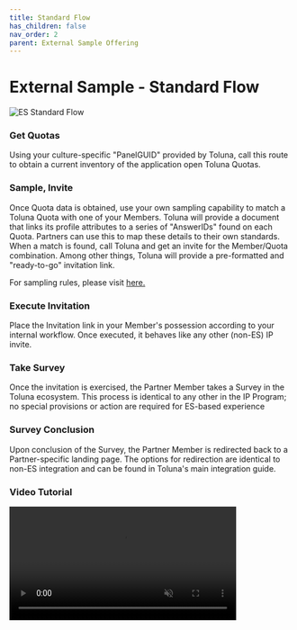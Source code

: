 ```yaml
---
title: Standard Flow
has_children: false
nav_order: 2
parent: External Sample Offering
---
```



# External Sample - Standard Flow

![ES Standard Flow](https://github.com/josh-toluna/tolunaintegratedpaneldocs/blob/master/resources/flows/IP%20Flow%20Diagrams-ES%20Standard%20Flow.png?raw=true)

### Get Quotas

Using your culture-specific "PanelGUID" provided by Toluna, call this route to obtain a current inventory of the application open Toluna Quotas.


### Sample, Invite

Once Quota data is obtained, use your own sampling capability to match a Toluna Quota with one of your Members. Toluna will provide a document that links its profile attributes to a series of "AnswerIDs" found on each Quota. Partners can use this to map these details to their own standards. When a match is found, call Toluna and get an invite for the Member/Quota combination. Among other things, Toluna will provide a pre-formatted and "ready-to-go" invitation link.

For sampling rules, please visit [here.](/externalsample/samplingrules)

### Execute Invitation

Place the Invitation link in your Member's possession according to your internal workflow. Once executed, it behaves like any other (non-ES) IP invite.


### Take Survey

Once the invitation is exercised, the Partner Member takes a Survey in the Toluna ecosystem. This process is identical to any other in the IP Program; no special provisions or action are required for ES-based experience


### Survey Conclusion

Upon conclusion of the Survey, the Partner Member is redirected back to a Partner-specific landing page. The options for redirection are identical to non-ES integration and can be found in Toluna's main integration guide.

### Video Tutorial

<video class="video-fluid z-depth-1" loop controls muted style="width: 80%;">
  <source src="https://firebasestorage.googleapis.com/v0/b/toluna-ip.appspot.com/o/integration%2Fquick%2Fes-standard.mp4?alt=media&token=dcecfd0e-afa1-4613-a75b-1789db6baa7a" type="video/mp4" />
</video>